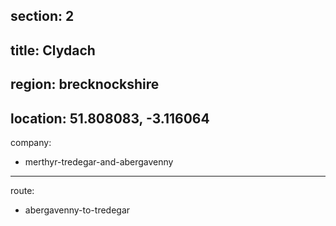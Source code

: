 section: 2
----
title: Clydach
----
region: brecknockshire
----
location: 51.808083, -3.116064
----
company:
- merthyr-tredegar-and-abergavenny
----
route:
- abergavenny-to-tredegar
